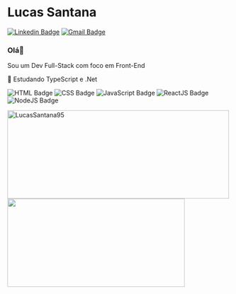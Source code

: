 # **Lucas Santana** 


[![Linkedin Badge](https://img.shields.io/badge/-Lucas%20Santana-blue?style=flat-square&logo=Linkedin&logoColor=white&link=https://www.linkedin.com/in/lucas-santana-74065b141/)](https://www.linkedin.com/in/lucas-santana-74065b141/)
[![Gmail Badge](https://img.shields.io/badge/-lucassg1995@gmail.com-c14438?style=flat-square&logo=Gmail&logoColor=white&link=mailto:lucassg1995@gmail.com)](mailto:lucassg1995@gmail.com)

### Olá👋
Sou um Dev Full-Stack com foco em Front-End

🌱 Estudando TypeScript e .Net


![HTML Badge](https://img.shields.io/badge/-HTML-orange)
![CSS Badge](https://img.shields.io/badge/-CSS-blue)
![JavaScript Badge](https://img.shields.io/badge/-JavaScript-yellow)
![ReactJS Badge](https://img.shields.io/badge/-ReactJS-blue)
![NodeJS Badge](https://img.shields.io/badge/-Node.js-green) 
<div>
  <img height='200px' width='500px' src="https://github-readme-stats.vercel.app/api?username=LucasSantana95&show_icons=true&theme=radical" alt="LucasSantana95" />
  <img height='200px' width='400px' src="https://github-readme-stats.vercel.app/api/top-langs/?username=LucasSantana95&layout=compact&langs_counts=16&theme=dracula" />
</div>
